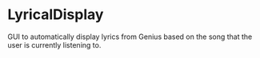 # LyricalDisplay
GUI to automatically display lyrics from Genius based on the song that the user is currently listening to.
